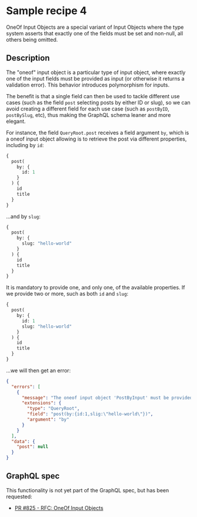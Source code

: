 # Sample recipe 4

<!-- (This feature has been implemented in advance to its [approval for the GraphQL spec](https://github.com/graphql/graphql-spec/pull/825).) -->

OneOf Input Objects are a special variant of Input Objects where the type system asserts that exactly one of the fields must be set and non-null, all others being omitted.

## Description

The "oneof" input object is a particular type of input object, where exactly one of the input fields must be provided as input (or otherwise it returns a validation error). This behavior introduces polymorphism for inputs.

The benefit is that a single field can then be used to tackle different use cases (such as the field `post` selecting posts by either ID or slug), so we can avoid creating a different field for each use case (such as `postByID`, `postBySlug`, etc), thus making the GraphQL schema leaner and more elegant.

For instance, the field `QueryRoot.post` receives a field argument `by`, which is a oneof input object allowing is to retrieve the post via different properties, including by `id`:

```graphql
{
  post(
    by: {
      id: 1
    }
  ) {
    id
    title
  }
}
```

...and by `slug`:

```graphql
{
  post(
    by: {
      slug: "hello-world"
    }
  ) {
    id
    title
  }
}
```

It is mandatory to provide one, and only one, of the available properties. If we provide two or more, such as both `id` and `slug`:

```graphql
{
  post(
    by: {
      id: 1
      slug: "hello-world"
    }
  ) {
    id
    title
  }
}
```

...we will then get an error:

```json
{
  "errors": [
    {
      "message": "The oneof input object 'PostByInput' must be provided exactly one value, but 2 have been provided",
      "extensions": {
        "type": "QueryRoot",
        "field": "post(by:{id:1,slig:\"hello-world\"})",
        "argument": "by"
      }
    }
  ],
  "data": {
    "post": null
  }
}
```

## GraphQL spec

This functionality is not yet part of the GraphQL spec, but has been requested:

- <a href="https://github.com/graphql/graphql-spec/pull/825" target="_blank">PR #825 - RFC: OneOf Input Objects</a>

